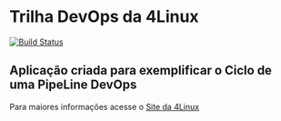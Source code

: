 # Trilha DevOps da 4Linux

<!-- Altere a Flag abaixo com sua URL do Travis -->
[![Build Status](https://travis-ci.org/adhamlucas/DevOpsLab-HelloWorld.svg?branch=master)](https://travis-ci.org/adhamlucas/DevOpsLab-HelloWorld)

## Aplicação criada para exemplificar o Ciclo de uma PipeLine DevOps


Para maiores informações acesse o [Site da 4Linux](https://www.4linux.com.br/cursos/devops)
